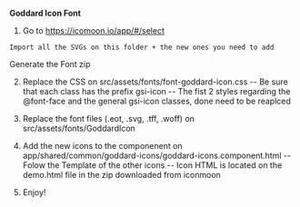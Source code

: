 **Goddard Icon Font**


1. Go to https://icomoon.io/app/#/select
```
Import all the SVGs on this folder + the new ones you need to add
```
Generate the Font zip


2. Replace the CSS on src/assets/fonts/font-goddard-icon.css
--
Be sure that each class has the prefix gsi-icon
--
The fist 2 styles regarding the @font-face and the general gsi-icon classes, done need to be reaplced


3. Replace the font files (.eot, .svg, .tff, .woff) on src/assets/fonts/GoddardIcon


4. Add the new icons to the componenent on app/shared/common/goddard-icons/goddard-icons.component.html
--
Folow the Template of the other icons
-- 
Icon HTML is located on the demo.html file in the zip downloaded from iconmoon


5. Enjoy!
